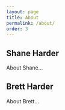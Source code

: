 ```yaml
---
layout: page
title: About
permalink: /about/
order: 3
---
```


<!--
This is the base Jekyll theme. You can find out more info about customizing your Jekyll theme, as well as basic Jekyll usage documentation at [jekyllrb.com](https://jekyllrb.com/)

You can find the source code for Minima at GitHub:
[jekyll][jekyll-organization] /
[minima](https://github.com/jekyll/minima)

You can find the source code for Jekyll at GitHub:
[jekyll][jekyll-organization] /
[jekyll](https://github.com/jekyll/jekyll)


[jekyll-organization]: https://github.com/jekyll
-->

<h2>Shane Harder
</h2>
<p>About Shane...
</p>

<h2>Brett Harder
</h2>
<p>About Brett...
</p>